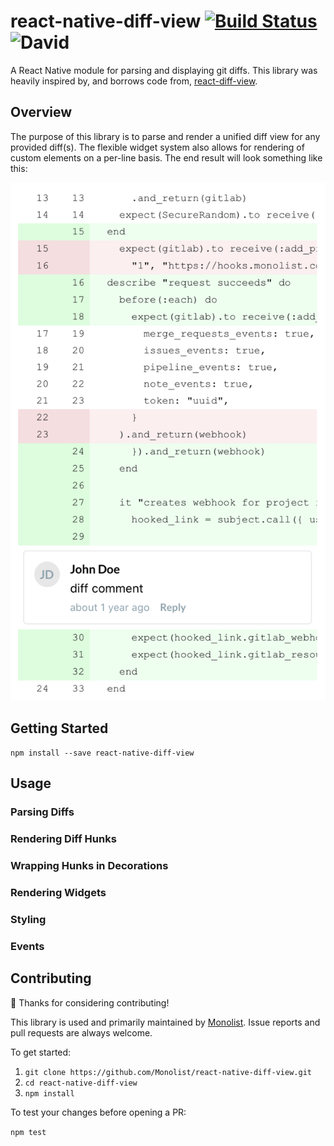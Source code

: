 # react-native-diff-view [![Build Status](https://travis-ci.org/Monolist/react-native-diff-view.svg?branch=master)](https://travis-ci.org/Monolist/react-native-diff-view) ![David](https://img.shields.io/david/monolist/react-native-diff-view)

A React Native module for parsing and displaying git diffs. This library was heavily inspired by, and borrows code from, [react-diff-view](https://github.com/otakustay/react-diff-view).

## Overview

The purpose of this library is to parse and render a unified diff view for any provided diff(s). The flexible widget system also allows for rendering of custom elements on a per-line basis. The end result will look something like this:

![Example diff with a comment widget](./example.png)

## Getting Started

`npm install --save react-native-diff-view`

## Usage

### Parsing Diffs

### Rendering Diff Hunks

### Wrapping Hunks in Decorations

### Rendering Widgets

### Styling

### Events

## Contributing

🎊 Thanks for considering contributing!

This library is used and primarily maintained by [Monolist](https://monolist.co). Issue reports and pull requests are always welcome.

To get started:

1. `git clone https://github.com/Monolist/react-native-diff-view.git`
2. `cd react-native-diff-view`
3. `npm install`

To test your changes before opening a PR:

`npm test`
